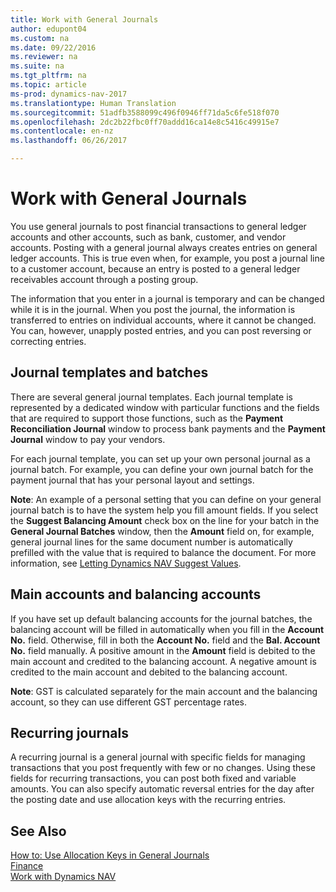 ```yaml
---
title: Work with General Journals
author: edupont04
ms.custom: na
ms.date: 09/22/2016
ms.reviewer: na
ms.suite: na
ms.tgt_pltfrm: na
ms.topic: article
ms-prod: dynamics-nav-2017
ms.translationtype: Human Translation
ms.sourcegitcommit: 51adfb3588099c496f0946ff71da5c6fe518f070
ms.openlocfilehash: 2dc2b22fbc0ff70addd16ca14e8c5416c49915e7
ms.contentlocale: en-nz
ms.lasthandoff: 06/26/2017

---
```


# <a name="work-with-general-journals"></a>Work with General Journals
You use general journals to post financial transactions to general ledger accounts and other accounts, such as bank, customer, and vendor accounts. Posting with a general journal always creates entries on general ledger accounts. This is true even when, for example, you post a journal line to a customer account, because an entry is posted to a general ledger receivables account through a posting group.

The information that you enter in a journal is temporary and can be changed while it is in the journal. When you post the journal, the information is transferred to entries on individual accounts, where it cannot be changed. You can, however, unapply posted entries, and you can post reversing or correcting entries.

## <a name="journal-templates-and-batches"></a>Journal templates and batches
There are several general journal templates. Each journal template is represented by a dedicated window with particular functions and the fields that are required to support those functions, such as the **Payment Reconciliation Journal** window to process bank payments and the **Payment Journal** window to pay your vendors.

For each journal template, you can set up your own personal journal as a journal batch. For example, you can define your own journal batch for the payment journal that has your personal layout and settings.

**Note**: An example of a personal setting that you can define on your general journal batch is to have the system help you fill amount fields. If you select the **Suggest Balancing Amount** check box on the line for your batch in the **General Journal Batches** window, then the **Amount** field on, for example, general journal lines for the same document number is automatically prefilled with the value that is required to balance the document. For more information, see [Letting Dynamics NAV Suggest Values](ui-let-system-suggest-values.md).

## <a name="main-accounts-and-balancing-accounts"></a>Main accounts and balancing accounts
If you have set up default balancing accounts for the journal batches, the balancing account will be filled in automatically when you fill in the **Account No.** field. Otherwise, fill in both the **Account No.** field and the **Bal. Account No.** field manually. A positive amount in the **Amount** field is debited to the main account and credited to the balancing account. A negative amount is credited to the main account and debited to the balancing account.

**Note**: GST is calculated separately for the main account and the balancing account, so they can use different GST percentage rates.

## <a name="recurring-journals"></a>Recurring journals
A recurring journal is a general journal with specific fields for managing transactions that you post frequently with few or no changes. Using these fields for recurring transactions, you can post both fixed and variable amounts. You can also specify automatic reversal entries for the day after the posting date and use allocation keys with the recurring entries.

## <a name="see-also"></a>See Also
[How to: Use Allocation Keys in General Journals](ui-how-use-allocation-keys-general-journals.md)  
[Finance](finance-setup.md)  
[Work with Dynamics NAV](ui-work-product.md)

